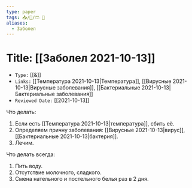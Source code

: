 ```yaml
---
type: paper
tags: 📥️/📜️/🩳 💊
aliases:
  - Заболел
---
```




# Title: **[[Заболел 2021-10-13]]**
- `Type:` [[&]]
- `Links:` [[Температура 2021-10-13|Температура]], [[Вирусные 2021-10-13|Вирусные заболевания]], [[Бактериальные 2021-10-13|Бактериальные заболевания]]
- `Reviewed Date:` [[2021-10-13]]

Что делать:
1) Если есть [[Температура 2021-10-13|температура]], сбить её.
2) Определяем причну заболевания: [[Вирусные 2021-10-13|вирус]], [[Бактериальные 2021-10-13|бактерия]].
3) Лечим.

Что делать всегда:
1) Пить воду.
2) Отсутствие молочного, сладкого.
3) Смена нательного и постельного белья раз в 2 дня.